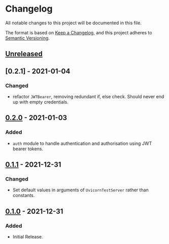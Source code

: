 # Changelog

All notable changes to this project will be documented in this file.

The format is based on [Keep a Changelog](https://keepachangelog.com/en/1.0.0/),
and this project adheres to [Semantic Versioning](https://semver.org/spec/v2.0.0.html).

## [Unreleased]

## [0.2.1] - 2021-01-04
### Changed
- refactor `JWTBearer`, removing redundant if, else check. Should never end up with empty credentials.

## [0.2.0] - 2021-01-03
### Added
- `auth` module to handle authentication and authorisation using JWT bearer tokens.

## [0.1.1] - 2021-12-31
### Changed
- Set default values in arguments of `UvicornTestServer` rather than constants.

## [0.1.0] - 2021-12-31
### Added
- Initial Release.

[unreleased]: https://gitlab.com/banter-bus/omnibus/compare/0.2.0...main
[0.2.0]: https://gitlab.com/banter-bus/omnibus/compare/0.2.0...0.1.1
[0.1.1]: https://gitlab.com/banter-bus/omnibus/compare/0.1.1...0.1.0
[0.1.0]: https://gitlab.com/banter-bus/omnibus/-/tags/0.1.0
